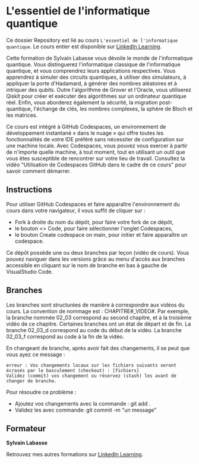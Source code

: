 # L'essentiel de l'informatique quantique
Ce dossier Repository est lié au cours `L'essentiel de l'informatique quantique`. Le cours entier est disponible sur [LinkedIn Learning][lil-course-url].



Cette formation de Sylvain Labasse vous dévoile le monde de l'informatique quantique. Vous distinguerez l'informatique classique de l'informatique quantique, et vous comprendrez leurs applications respectives. Vous apprendrez à simuler des circuits quantiques, à utiliser des simulateurs, à appliquer la porte d'Hadamard, à générer des nombres aléatoires et à intriquer des qubits. Outre l'algorithme de Grover et l'Oracle, vous utiliserez Qiskit pour créer et exécuter des algorithmes sur un ordinateur quantique réel. Enfin, vous aborderez également la sécurité, la migration post-quantique, l'échange de clés, les nombres complexes, la sphère de Bloch et les matrices.

Ce cours est intégré à GitHub Codespaces, un environnement de développement instantané « dans le nuage » qui offre toutes les fonctionnalités de votre IDE préféré sans nécessiter de configuration sur une machine locale. Avec Codespaces, vous pouvez vous exercer à partir de n'importe quelle machine, à tout moment, tout en utilisant un outil que vous êtes susceptible de rencontrer sur votre lieu de travail. Consultez la vidéo "Utilisation de Codespaces GitHub dans le cadre de ce cours" pour savoir comment démarrer.

## Instructions
Pour utiliser GitHub Codespaces et faire apparaître l'environnement du cours dans votre navigateur, il vous suffit de cliquer sur :

- Fork à droite du nom du dépôt, pour faire votre fork de ce dépôt,
- le bouton <> Code, pour faire sélectionner l'onglet Codespaces,
- le bouton Create codespace on main, pour initier et faire apparaître un codespace.

Ce dépôt possède une ou deux branches par leçon (vidéo de cours). Vous pouvez naviguer dans les versions grâce au menu d'accès aux branches accessible en cliquant sur le nom de branche en bas à gauche de VisualStudio Code.

## Branches
Les branches sont structurées de manière à correspondre aux vidéos du cours. La convention de nommage est : CHAPITRE#_VIDEO#. Par exemple, la branche nommée 02_03 correspond au second chapitre, et à la troisième vidéo de ce chapitre. Certaines branches ont un état de départ et de fin.
La branche 02_03_d correspond au code du début de la vidéo.
La branche 02_03_f correspond au code à la fin de la vidéo.

En changeant de branche, après avoir fait des changements, il se peut que vous ayez ce message :

    erreur : Vos changements locaux sur les fichiers suivants seront écrasés par le basculement (checkout) : [fichiers]
    Validez (commit) vos changement ou réservez (stash) les avant de changer de branche.

Pour résoudre ce problème :
	
- Ajoutez vos changements avec la commande : git add .
- Validez les avec commande: git commit -m "un message"

## Formateur

**Sylvain Labasse** 

Retrouvez mes autres formations sur [LinkedIn Learning][lil-URL-trainer].


[0]: # (Replace these placeholder URLs with actual course URLs)

[lil-course-url]: https://www.linkedin.com/learning/l-essentiel-de-l-informatique-quantique
[lil-thumbnail-url]: https://media.licdn.com/dms/image/D4D0DAQFktklYuXwayg/learning-public-crop_675_1200/0/1702557387025?e=2147483647&v=beta&t=jd0wktzSq-9eT6ogGVDhbKWRw-TgZOftA24voPYVmxw
[lil-URL-trainer]: https://www.linkedin.com/learning/instructors/sylvain-labasse
